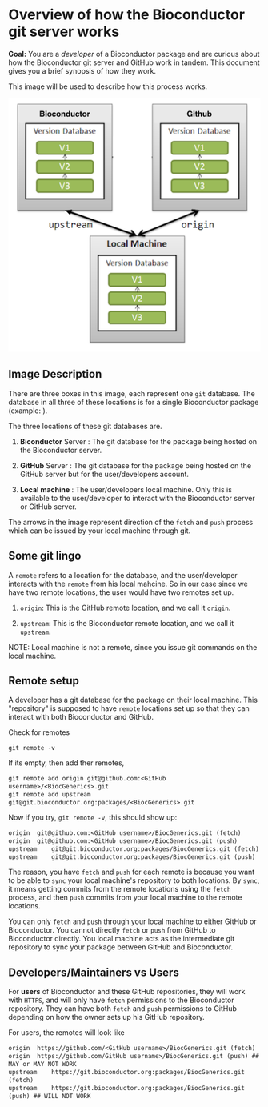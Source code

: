 # Overview of how the Bioconductor git server works


**Goal:** You are a _developer_ of a Bioconductor package and are curious about how the Bioconductor git server and GitHub work in tandem. This document gives you a brief synopsis of how they work.

This image will be used to describe how this process works.

![](../images/github-bioc-relationship.png)

## Image Description

There are three boxes in this image, each represent one `git` database. The database in all three of these locations is for a single Bioconductor package (example: <BiocGenerics>).

The three locations of these git databases are.

1. **Biconductor** Server : The git database for the package being hosted on the Bioconductor server.

2. **GitHub** Server : The git database for the package being hosted on the GitHub server but for the user/developers account.

3. **Local machine** : The user/developers local machine. Only this is available to the user/developer to interact with the Bioconductor server or GitHub server.

The arrows in the image represent direction of the `fetch` and `push` process which can be issued by your local machine through git.

## Some git lingo

A `remote` refers to a location for the database, and the user/developer interacts with the `remote` from his local mahcine. So in our case since we have two remote locations, the user would have two remotes set up.

1. `origin`: This is the GitHub remote location, and we call it `origin`.

2. `upstream`: This is the Bioconductor remote location, and we call it `upstream`.

NOTE: Local machine is not a remote, since you issue git commands on the local machine.

## Remote setup

A developer has a git database for the package on their local machine. This "repository" is supposed to have `remote` locations set up so that they can interact with both Bioconductor and GitHub.

Check for remotes

```
git remote -v
```

If its empty, then add ther remotes,

```
git remote add origin git@github.com:<GitHub username>/<BiocGenerics>.git
git remote add upstream git@git.bioconductor.org:packages/<BiocGenerics>.git
```

Now if you try, `git remote -v`, this should show up:

```
origin  git@github.com:<GitHub username>/BiocGenerics.git (fetch)
origin  git@github.com:<GitHub username>/BiocGenerics.git (push)
upstream    git@git.bioconductor.org:packages/BiocGenerics.git (fetch)
upstream    git@git.bioconductor.org:packages/BiocGenerics.git (push)
```

The reason, you have `fetch` and `push` for each remote is because you want to be able to `sync` your local machine's repository to both locations. By `sync`, it means getting commits from the remote locations using the `fetch` process, and then `push` commits from your local machine to the remote locations.

You can only `fetch` and `push` through your local machine to either GitHub or Bioconductor. You cannot directly `fetch` or `push` from GitHub to Bioconductor directly. You local machine acts as the intermediate git repository to sync your package between GitHub and Bioconductor.

## Developers/Maintainers vs Users

For **users** of Bioconductor and these GitHub repositories, they will work with `HTTPS`, and will only have `fetch` permissions to the Bioconductor repository. They can have both `fetch` and `push` permissions to GitHub depending on how the owner sets up his GitHub repository.

For users, the remotes will look like

```
origin  https://github.com/<GitHub username>/BiocGenerics.git (fetch)
origin  https://github.com/GitHub username>/BiocGenerics.git (push) ## MAY or MAY NOT WORK
upstream    https://git.bioconductor.org:packages/BiocGenerics.git (fetch)
upstream    https://git.bioconductor.org:packages/BiocGenerics.git (push) ## WILL NOT WORK
```
